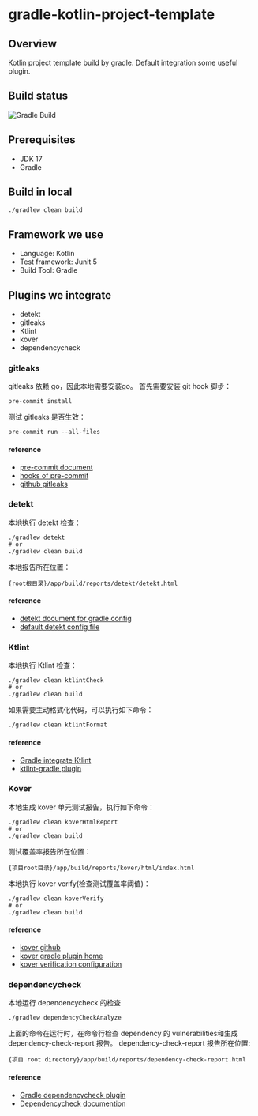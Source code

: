 # gradle-kotlin-project-template
## Overview
Kotlin project template build by gradle. Default integration some useful plugin.

## Build status
![Gradle Build](https://github.com/csmervyn/gradle-kotlin-project-template/actions/workflows/gradle.yml/badge.svg)
## Prerequisites
- JDK 17
- Gradle

## Build in local
```shell
./gradlew clean build
```

## Framework we use
- Language: Kotlin
- Test framework: Junit 5
- Build Tool: Gradle

## Plugins we integrate
- detekt
- gitleaks
- Ktlint
- kover
- dependencycheck

### gitleaks
gitleaks 依赖 go，因此本地需要安装go。
首先需要安装 git hook 脚步：
```shell
pre-commit install
```
测试 gitleaks 是否生效：
```shell
pre-commit run --all-files
```
#### reference
- [pre-commit document](https://pre-commit.com/)
- [hooks of pre-commit](https://pre-commit.com/hooks.html)
- [github gitleaks](https://github.com/gitleaks/gitleaks)

### detekt
本地执行 detekt 检查：
```shell
./gradlew detekt 
# or
./gradlew clean build
```
本地报告所在位置：
```text
{root根目录}/app/build/reports/detekt/detekt.html
```
#### reference
- [detekt document for gradle config](https://detekt.dev/docs/gettingstarted/gradle)
- [default detekt config file](https://github.com/detekt/detekt/blob/main/detekt-core/src/main/resources/default-detekt-config.yml)

### Ktlint
本地执行 Ktlint 检查：
```shell
./gradlew clean ktlintCheck
# or
./gradlew clean build
```
如果需要主动格式化代码，可以执行如下命令：
```shell
./gradlew clean ktlintFormat
```
#### reference
- [Gradle integrate Ktlint](https://pinterest.github.io/ktlint/0.50.0/install/integrations/)
- [ktlint-gradle plugin](https://github.com/jlleitschuh/ktlint-gradle)

### Kover
本地生成 kover 单元测试报告，执行如下命令：
```shell
./gradlew clean koverHtmlReport
# or
./gradlew clean build
```
测试覆盖率报告所在位置：
```text
{项目root目录}/app/build/reports/kover/html/index.html
```
本地执行 kover verify(检查测试覆盖率阈值)：
```shell
./gradlew clean koverVerify
# or
./gradlew clean build
```
#### reference
- [kover github](https://github.com/Kotlin/kotlinx-kover)
- [kover gradle plugin home](https://kotlin.github.io/kotlinx-kover/gradle-plugin/)
- [kover verification configuration](https://kotlin.github.io/kotlinx-kover/gradle-plugin/configuring#verification)

### dependencycheck
本地运行 dependencycheck 的检查
```shell
./gradlew dependencyCheckAnalyze
```
上面的命令在运行时，在命令行检查 dependency 的 vulnerabilities和生成 dependency-check-report 报告。
dependency-check-report 报告所在位置:
```shell
{项目 root directory}/app/build/reports/dependency-check-report.html
```

#### reference
- [Gradle dependencycheck plugin](https://plugins.gradle.org/plugin/org.owasp.dependencycheck)
- [Dependencycheck documention](http://jeremylong.github.io/DependencyCheck/dependency-check-gradle/index.html)
